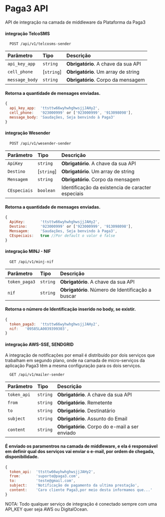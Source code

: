 
# Paga3 API

API de integração na camada de middleware da Plataforma da Paga3


#### integração TelcoSMS
```http
  POST /api/v1/telcosms-sender
```
| Parâmetro   | Tipo       | Descrição                           |
| :---------- | :--------- | :---------------------------------- |
| `api_key_app` | `string` | **Obrigatório**. A chave da sua API |
| `cell_phone` | [`string`] | **Obrigatório**. Um array de string |
| `message_body` | `string` | **Obrigatório**. Corpo da mensagem |

#### Retorna a quantidade de mensages enviadas.
```javascript
{
  api_key_app:  'ttsttw66wyhwhghwsjjJAHy2',
  cell_phone:   '923000999' or ['923000999', '913098098'],
  message_body: 'Saudações, Seja benvindo à Paga3'
}
```

#### integração Wesender
```http
  POST /api/v1/wesender-sender
```
| Parâmetro   | Tipo       | Descrição                                   |
| :---------- | :--------- | :------------------------------------------ |
| `ApiKey` | `string` | **Obrigatório**. A chave da sua API |
| `Destino` | [`string`] | **Obrigatório**. Um array de string |
| `Mensagem` | `string` | **Obrigatório**. Corpo da mensagem |
| `CEspeciais` | `boolean` | Identificação da existencia de caracter especiais |

#### Retorna a quantidade de mensages enviadas.
```javascript
{
  ApiKey:       'ttsttw66wyhwhghwsjjJAHy2',
  Destino:      '923000999' or ['923000999', '913098098'],
  Mensagem:     'Saudações, Seja benvindo à Paga3',
  CEspeciais:   true //Por default o valor é false
}
```

#### integração MINJ - NIF
```http
  GET /api/v1/minj-nif
```

| Parâmetro   | Tipo       | Descrição                                   |
| :---------- | :--------- | :------------------------------------------ |
| `token_paga3` | `string` | **Obrigatório**. A chave da sua API |
| `nif` | `string` | **Obrigatório**. Número de Identificação a buscar |

#### Retorna o número de Identificação inserido no body, se existir.
```javascript
{
  token_paga3:  'ttsttw66wyhwhghwsjjJAHy2',
  nif:   '09585LA0039399303',
}
```

#### integração AWS-SSE, SENDGRID
A integração de notificações por email é distribuído por dois serviços que trabalham em segundo plano, onde na camada de micro-serviços da aplicação Paga3 têm a mesma configuração para os dois serviços.

```http
  GET /api/v1/mailer-sender
```
| Parâmetro   | Tipo       | Descrição                                   |
| :---------- | :--------- | :------------------------------------------ |
| `token_api` | `string` | **Obrigatório**. A chave da sua API |
| `from` | `string` | **Obrigatório**. Remetente |
| `to` | `string` | **Obrigatório**. Destinatário |
| `subject` | `string` | **Obrigatório**. Assunto do Email |
| `content` | `string` | **Obrigatório**. Corpo do e-mail a ser enviado |

#### É enviado os paramentros na camada de middleware, e ela é responsável em definir qual dos serviços vai enviar o e-mail, por ordem de chegada, disponibilidade.
```javascript
{
  token_api:  'ttsttw66wyhwhghwsjjJAHy2',
  from:       'suporte@paga3.com',
  to:         'teste@gmail.com',
  subject:    'Notificação de pagamento da ultima prestação',
  content:    'Caro cliente Paga3,por meio desta informamos que...'
}
```

NOTA: Todo qualquer serviço de integração é conectado sempre com uma API_KEY quer seja AWS ou DigitalOcean.
